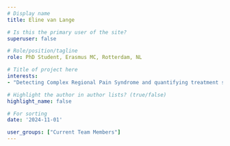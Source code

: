 ```yaml
---
# Display name
title: Eline van Lange

# Is this the primary user of the site?
superuser: false

# Role/position/tagline
role: PhD Student, Erasmus MC, Rotterdam, NL

# Title of project here
interests:
- "Detecting Complex Regional Pain Syndrome and quantifying treatment success using a trustworthy artificial intelligence model based on video thermography"

# Highlight the author in author lists? (true/false)
highlight_name: false

# For sorting
date: '2024-11-01'

user_groups: ["Current Team Members"]
---
```

